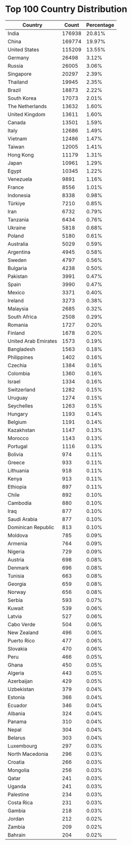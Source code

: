 # Top 100 Country Distribution
| Country | Count | Percentage |
|----|----|----|
| India | 176938 | 20.81% |
| China | 169774 | 19.97% |
| United States | 115209 | 13.55% |
| Germany | 26498 | 3.12% |
| Russia | 26005 | 3.06% |
| Singapore | 20297 | 2.39% |
| Thailand | 19945 | 2.35% |
| Brazil | 18873 | 2.22% |
| South Korea | 17073 | 2.01% |
| The Netherlands | 13632 | 1.60% |
| United Kingdom | 13611 | 1.60% |
| Canada | 13501 | 1.59% |
| Italy | 12686 | 1.49% |
| Vietnam | 12486 | 1.47% |
| Taiwan | 12005 | 1.41% |
| Hong Kong | 11179 | 1.31% |
| Japan | 10961 | 1.29% |
| Egypt | 10345 | 1.22% |
| Venezuela | 9891 | 1.16% |
| France | 8556 | 1.01% |
| Indonesia | 8338 | 0.98% |
| Türkiye | 7210 | 0.85% |
| Iran | 6732 | 0.79% |
| Tanzania | 6434 | 0.76% |
| Ukraine | 5818 | 0.68% |
| Poland | 5180 | 0.61% |
| Australia | 5029 | 0.59% |
| Argentina | 4945 | 0.58% |
| Sweden | 4797 | 0.56% |
| Bulgaria | 4238 | 0.50% |
| Pakistan | 3991 | 0.47% |
| Spain | 3990 | 0.47% |
| Mexico | 3371 | 0.40% |
| Ireland | 3273 | 0.38% |
| Malaysia | 2685 | 0.32% |
| South Africa | 2508 | 0.29% |
| Romania | 1727 | 0.20% |
| Finland | 1678 | 0.20% |
| United Arab Emirates | 1573 | 0.19% |
| Bangladesh | 1563 | 0.18% |
| Philippines | 1402 | 0.16% |
| Czechia | 1384 | 0.16% |
| Colombia | 1360 | 0.16% |
| Israel | 1334 | 0.16% |
| Switzerland | 1282 | 0.15% |
| Uruguay | 1274 | 0.15% |
| Seychelles | 1263 | 0.15% |
| Hungary | 1193 | 0.14% |
| Belgium | 1191 | 0.14% |
| Kazakhstan | 1147 | 0.13% |
| Morocco | 1143 | 0.13% |
| Portugal | 1116 | 0.13% |
| Bolivia | 974 | 0.11% |
| Greece | 933 | 0.11% |
| Lithuania | 918 | 0.11% |
| Kenya | 913 | 0.11% |
| Ethiopia | 897 | 0.11% |
| Chile | 892 | 0.10% |
| Cambodia | 880 | 0.10% |
| Iraq | 877 | 0.10% |
| Saudi Arabia | 877 | 0.10% |
| Dominican Republic | 813 | 0.10% |
| Moldova | 785 | 0.09% |
| Armenia | 764 | 0.09% |
| Nigeria | 729 | 0.09% |
| Austria | 698 | 0.08% |
| Denmark | 696 | 0.08% |
| Tunisia | 663 | 0.08% |
| Georgia | 659 | 0.08% |
| Norway | 656 | 0.08% |
| Serbia | 593 | 0.07% |
| Kuwait | 539 | 0.06% |
| Latvia | 527 | 0.06% |
| Cabo Verde | 504 | 0.06% |
| New Zealand | 496 | 0.06% |
| Puerto Rico | 477 | 0.06% |
| Slovakia | 470 | 0.06% |
| Peru | 466 | 0.05% |
| Ghana | 450 | 0.05% |
| Algeria | 443 | 0.05% |
| Azerbaijan | 429 | 0.05% |
| Uzbekistan | 379 | 0.04% |
| Estonia | 366 | 0.04% |
| Ecuador | 346 | 0.04% |
| Albania | 324 | 0.04% |
| Panama | 310 | 0.04% |
| Nepal | 304 | 0.04% |
| Belarus | 303 | 0.04% |
| Luxembourg | 297 | 0.03% |
| North Macedonia | 296 | 0.03% |
| Croatia | 266 | 0.03% |
| Mongolia | 256 | 0.03% |
| Qatar | 241 | 0.03% |
| Uganda | 241 | 0.03% |
| Palestine | 234 | 0.03% |
| Costa Rica | 231 | 0.03% |
| Gambia | 218 | 0.03% |
| Jordan | 212 | 0.02% |
| Zambia | 209 | 0.02% |
| Bahrain | 204 | 0.02% |
